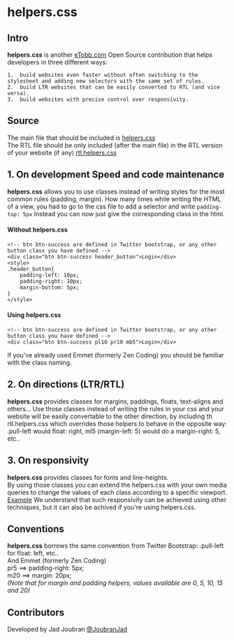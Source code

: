 # helpers.css


## Intro

**helpers.css** is another [eTobb.com](http://www.eTobb.com) Open Source contribution that helps developers in three different ways:

	1. 	build websites even faster without often switching to the stylesheet and adding new selectors with the same set of rules.
	2. 	build LTR websites that can be easily converted to RTL (and vice versa).
	3. 	build websites with precise control over responsivity.


## Source

The main file that should be included is [helpers.css](https://github.com/JadJoubran/helpers.css/blob/master/src/helpers.css)  
The RTL file should be only included (after the main file) in the RTL version of your website (if any) [rtl.helpers.css](https://github.com/JadJoubran/helpers.css/blob/master/src/rtl.helpers.css)


## 1. On development Speed and code maintenance

**helpers.css** allows you to use classes instead of writing styles for the most common rules (padding, margin).
How many times while writing the HTML of a view, you had to go to the css file to add a selector and write `padding-top: 5px`
Instead you can now just give the corresponding class in the html.
#### Without helpers.css
	<!-- btn btn-success are defined in Twitter bootstrap, or any other button class you have defined -->
	<div class="btn btn-success header_button">Login</div>
	<style>
	.header_button{
		padding-left: 10px;
		padding-right: 10px;
		margin-bottom: 5px;
	}
	</style>

#### Using helpers.css
	<!-- btn btn-success are defined in Twitter bootstrap, or any other button class you have defined -->
	<div class="btn btn-success pl10 pr10 mb5">Login</div>

If you've already used Emmet (formerly Zen Coding) you should be familiar with the class naming.


## 2. On directions (LTR/RTL)

**helpers.css** provides classes for margins, paddings, floats, text-aligns and others... 
Use those classes instead of writing the rules in your css and your website will be easily convertable to the other direction, by including th rtl.helpers.css which overrides those helpers to behave in the opposite way: .pull-left would float: right, ml5 (margin-left: 5) would do a margin-right: 5, etc..


## 3. On responsivity

**helpers.css** provides classes for fonts and line-heights.  
By using those classes you can extend the helpers.css with your own media queries to change the values of each class according to a specific viewport. [Example](https://github.com/JadJoubran/helpers.css/blob/master/examples/responsive.css)
We understand that such responsivity can be achieved using other techniques, but it can also be achived if you're using helpers.css.


## Conventions

**helpers.css** borrows the same convention from Twitter Bootstrap: .pull-left for float: left, etc..  
And Emmet (formerly Zen Coding)  
pr5 ==> padding-right: 5px;  
m20	==> margin: 20px;  
_(Note that for margin and padding helpers, values available are 0, 5, 10, 15 and 20)_


## Contributors

Developed by Jad Joubran [@JoubranJad](https://twitter.com/joubranjad)